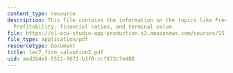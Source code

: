```yaml
---
content_type: resource
description: This file contains the information on the topics like Free cashflows,
  Profitability, financial ratios, and terminal value.
file: https://ol-ocw-studio-app-production.s3.amazonaws.com/courses/15-414-financial-management-summer-2003/aed2b4e555217671b3f0ccf872c7e488_lec7_firm_valuation2.pdf
file_type: application/pdf
resourcetype: Document
title: lec7_firm_valuation2.pdf
uid: aed2b4e5-5521-7671-b3f0-ccf872c7e488
---
```

